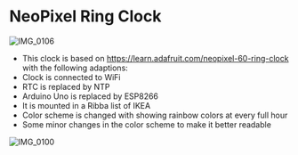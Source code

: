 # NeoPixel Ring Clock

![IMG_0106](https://github.com/rvangelder11/NeoPixelRingClock/assets/90907092/c15c2e0c-8842-411f-82b5-da64343427b3)

- This clock is based on <https://learn.adafruit.com/neopixel-60-ring-clock> with the following adaptions:
- Clock is connected to WiFi
- RTC is replaced by NTP
- Arduino Uno is replaced by ESP8266
- It is mounted in a Ribba list of IKEA
- Color scheme is changed with showing rainbow colors at every full hour
- Some minor changes in the color scheme to make it better readable
  
![IMG_0100](https://github.com/rvangelder11/NeoPixelRingClock/assets/90907092/e4746986-1fc8-41f2-8d1d-12b21e6f40dc)
